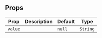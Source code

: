 ## Props

| Prop    | Description | Default | Type     |
| ------- | ----------- | ------- | -------- |
| `value` |             | `null`  | `String` |
